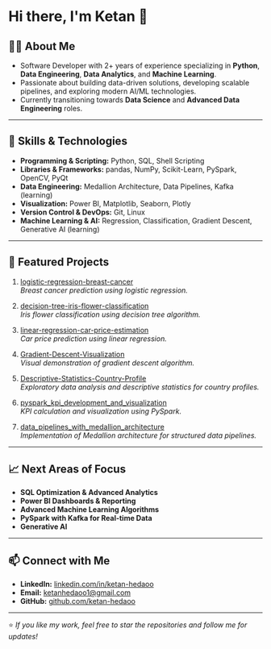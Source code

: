 # Hi there, I'm Ketan 👋

## 👨‍💻 About Me
- Software Developer with 2+ years of experience specializing in **Python**, **Data Engineering**, **Data Analytics**, and **Machine Learning**.  
- Passionate about building data-driven solutions, developing scalable pipelines, and exploring modern AI/ML technologies.  
- Currently transitioning towards **Data Science** and **Advanced Data Engineering** roles.

---

## 🚀 Skills & Technologies
- **Programming & Scripting:** Python, SQL, Shell Scripting  
- **Libraries & Frameworks:** pandas, NumPy, Scikit-Learn, PySpark, OpenCV, PyQt  
- **Data Engineering:** Medallion Architecture, Data Pipelines, Kafka (learning)  
- **Visualization:** Power BI, Matplotlib, Seaborn, Plotly  
- **Version Control & DevOps:** Git, Linux  
- **Machine Learning & AI:** Regression, Classification, Gradient Descent, Generative AI (learning)

---

## 📂 Featured Projects
1. [logistic-regression-breast-cancer](https://github.com/your-username/logistic-regression-breast-cancer)  
   *Breast cancer prediction using logistic regression.*

2. [decision-tree-iris-flower-classification](https://github.com/your-username/decision-tree-iris-flower-classification)  
   *Iris flower classification using decision tree algorithm.*

3. [linear-regression-car-price-estimation](https://github.com/your-username/linear-regression-car-price-estimation)  
   *Car price prediction using linear regression.*

4. [Gradient-Descent-Visualization](https://github.com/your-username/Gradient-Descent-Visualization)  
   *Visual demonstration of gradient descent algorithm.*

5. [Descriptive-Statistics-Country-Profile](https://github.com/your-username/Descriptive-Statistics-Country-Profile)  
   *Exploratory data analysis and descriptive statistics for country profiles.*

6. [pyspark_kpi_development_and_visualization](https://github.com/your-username/pyspark_kpi_development_and_visualization)  
   *KPI calculation and visualization using PySpark.*

7. [data_pipelines_with_medallion_architecture](https://github.com/your-username/data_pipelines_with_medallion_architecture)  
   *Implementation of Medallion architecture for structured data pipelines.*

---

## 📈 Next Areas of Focus
- **SQL Optimization & Advanced Analytics**  
- **Power BI Dashboards & Reporting**  
- **Advanced Machine Learning Algorithms**  
- **PySpark with Kafka for Real-time Data**  
- **Generative AI**

---

## 📫 Connect with Me
- **LinkedIn:** [linkedin.com/in/ketan-hedaoo](https://www.linkedin.com/in/ketan-hedaoo-020810183/)  
- **Email:** ketanhedaoo1@gmail.com  
- **GitHub:** [github.com/ketan-hedaoo](https://github.com/ketan-hedaoo)

---

⭐ *If you like my work, feel free to star the repositories and follow me for updates!*  
